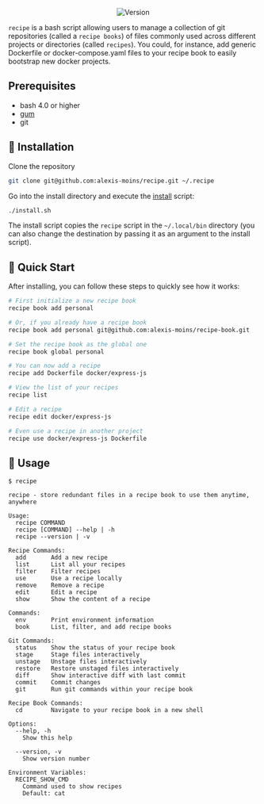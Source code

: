 
<div align='center'>

![Version](https://img.shields.io/badge/version-1.7.1-blue.svg)

</div>

`recipe` is a bash script allowing users to manage a collection of git repositories (called a `recipe books`) of files commonly used across different projects or directories (called `recipes`). You could, for instance, add generic Dockerfile or docker-compose.yaml files to your recipe book to easily bootstrap new docker projects.

## Prerequisites

- bash 4.0 or higher
- [gum](https://github.com/charmbracelet/gum)
- git


## 🧰 Installation

Clone the repository
```bash
git clone git@github.com:alexis-moins/recipe.git ~/.recipe
```

Go into the install directory and execute the [install](install.sh) script:
```bash
./install.sh
```

The install script copies the `recipe` script in the `~/.local/bin` directory (you can also change the destination by passing it as an argument to the install script).

## 🌱 Quick Start

After installing, you can follow these steps to quickly see how it works:

```bash
# First initialize a new recipe book
recipe book add personal

# Or, if you already have a recipe book
recipe book add personal git@github.com:alexis-moins/recipe-book.git

# Set the recipe book as the global one
recipe book global personal

# You can now add a recipe
recipe add Dockerfile docker/express-js

# View the list of your recipes
recipe list

# Edit a recipe
recipe edit docker/express-js

# Even use a recipe in another project
recipe use docker/express-js Dockerfile
```

## 🚦 Usage

```
$ recipe

recipe - store redundant files in a recipe book to use them anytime, anywhere

Usage:
  recipe COMMAND
  recipe [COMMAND] --help | -h
  recipe --version | -v

Recipe Commands:
  add       Add a new recipe
  list      List all your recipes
  filter    Filter recipes
  use       Use a recipe locally
  remove    Remove a recipe
  edit      Edit a recipe
  show      Show the content of a recipe

Commands:
  env       Print environment information
  book      List, filter, and add recipe books

Git Commands:
  status    Show the status of your recipe book
  stage     Stage files interactively
  unstage   Unstage files interactively
  restore   Restore unstaged files interactively
  diff      Show interactive diff with last commit
  commit    Commit changes
  git       Run git commands within your recipe book

Recipe Book Commands:
  cd        Navigate to your recipe book in a new shell

Options:
  --help, -h
    Show this help

  --version, -v
    Show version number

Environment Variables:
  RECIPE_SHOW_CMD
    Command used to show recipes
    Default: cat
```
